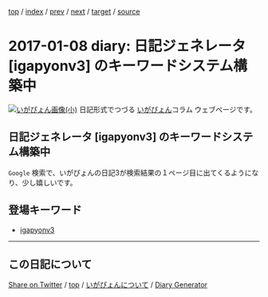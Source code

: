 [top](../index.html) 
 / [index](index.html) 
 / [prev](https://igapyon.github.io/diary/2017/ig170107.html) 
 / [next](https://igapyon.github.io/diary/2017/ig170109.html) 
 / [target](https://igapyon.github.io/diary/2017/ig170108.html) 
 / [source](https://github.com/igapyon/diary/blob/gh-pages/2017/ig170108.html.src.md) 

2017-01-08 diary: 日記ジェネレータ [igapyonv3] のキーワードシステム構築中
=====================================================================================================
[![いがぴょん画像(小)](https://igapyon.github.io/diary/images/iga200306s.jpg "いがぴょん")](https://igapyon.github.io/diary/memo/memoigapyon.html) 日記形式でつづる [いがぴょん](https://igapyon.github.io/diary/memo/memoigapyon.html)コラム ウェブページです。

## 日記ジェネレータ [igapyonv3] のキーワードシステム構築中

`Google` 検索で、いがぴょんの日記3が検索結果の１ページ目に出てくるようになり、少し嬉しいです。

## 登場キーワード

* [igapyonv3](../keyword/igapyonv3.html)

----------------------------------------------------------------------------------------------------

## この日記について

[Share on Twitter](https://twitter.com/intent/tweet?hashtags=igapyon%2Cdiary%2C%E3%81%84%E3%81%8C%E3%81%B4%E3%82%87%E3%82%93%2Cigapyonv3&text=%E6%97%A5%E8%A8%98%E3%82%B8%E3%82%A7%E3%83%8D%E3%83%AC%E3%83%BC%E3%82%BF+%5Bigapyonv3%5D+%E3%81%AE%E3%82%AD%E3%83%BC%E3%83%AF%E3%83%BC%E3%83%89%E3%82%B7%E3%82%B9%E3%83%86%E3%83%A0%E6%A7%8B%E7%AF%89%E4%B8%AD&url=https%3A%2F%2Figapyon.github.io%2Fdiary%2F2017%2Fig170108.html) / [top](../index.html) / [いがぴょんについて](https://igapyon.github.io/diary/memo/memoigapyon.html) / [Diary Generator](https://github.com/igapyon/igapyonv3)
